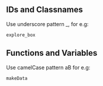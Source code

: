 ## IDs and Classnames

Use underscore pattern _, for e.g:

```explore_box```



## Functions and Variables

Use camelCase pattern aB for e.g:

```makeData```